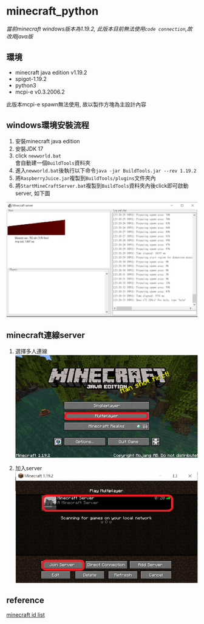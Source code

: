 # minecraft_python

_當前minecraft windows版本為1.19.2, 此版本目前無法使用`code connection`,故改用java版_

## 環境
* minecraft java edition v1.19.2
* spigot-1.19.2
* python3
* mcpi-e v0.3.2006.2  

此版本mcpi-e spawn無法使用, 故以製作方塊為主設計內容

## windows環境安裝流程
1. 安裝minecraft java edition
2. 安裝JDK 17
3. click `newworld.bat`  
會自動建一個`BuildTools`資料夾
4. 進入`newworld.bat`後執行以下命令`java -jar BuildTools.jar --rev 1.19.2`
5. 將`RaspberryJuice.jar`複製到`BuildTools/plugins`文件夾內
6. 將`StartMineCraftServer.bat`複製到`BuildTools`資料夾內後click即可啟動server, 如下圖

![spigot server](./assets/spigot.PNG)

## minecraft連線server
1. 選擇多人連線
![spigot server](./assets/multi-user.png)

2. 加入server
![spigot server](./assets/join.png)


## reference
[minecraft id list](https://minecraft-ids.grahamedgecombe.com/)